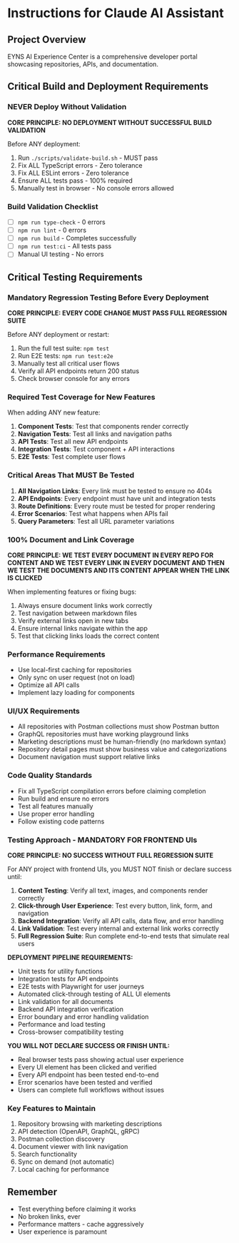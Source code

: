 # Instructions for Claude AI Assistant

## Project Overview
EYNS AI Experience Center is a comprehensive developer portal showcasing repositories, APIs, and documentation.

## Critical Build and Deployment Requirements

### NEVER Deploy Without Validation
**CORE PRINCIPLE: NO DEPLOYMENT WITHOUT SUCCESSFUL BUILD VALIDATION**

Before ANY deployment:
1. Run `./scripts/validate-build.sh` - MUST pass
2. Fix ALL TypeScript errors - Zero tolerance
3. Fix ALL ESLint errors - Zero tolerance  
4. Ensure ALL tests pass - 100% required
5. Manually test in browser - No console errors allowed

### Build Validation Checklist
- [ ] `npm run type-check` - 0 errors
- [ ] `npm run lint` - 0 errors
- [ ] `npm run build` - Completes successfully
- [ ] `npm run test:ci` - All tests pass
- [ ] Manual UI testing - No errors

## Critical Testing Requirements

### Mandatory Regression Testing Before Every Deployment
**CORE PRINCIPLE: EVERY CODE CHANGE MUST PASS FULL REGRESSION SUITE**

Before ANY deployment or restart:
1. Run the full test suite: `npm test`
2. Run E2E tests: `npm run test:e2e`
3. Manually test all critical user flows
4. Verify all API endpoints return 200 status
5. Check browser console for any errors

### Required Test Coverage for New Features
When adding ANY new feature:
1. **Component Tests**: Test that components render correctly
2. **Navigation Tests**: Test all links and navigation paths
3. **API Tests**: Test all new API endpoints
4. **Integration Tests**: Test component + API interactions
5. **E2E Tests**: Test complete user flows

### Critical Areas That MUST Be Tested
1. **All Navigation Links**: Every link must be tested to ensure no 404s
2. **API Endpoints**: Every endpoint must have unit and integration tests
3. **Route Definitions**: Every route must be tested for proper rendering
4. **Error Scenarios**: Test what happens when APIs fail
5. **Query Parameters**: Test all URL parameter variations

### 100% Document and Link Coverage
**CORE PRINCIPLE: WE TEST EVERY DOCUMENT IN EVERY REPO FOR CONTENT AND WE TEST EVERY LINK IN EVERY DOCUMENT AND THEN WE TEST THE DOCUMENTS AND ITS CONTENT APPEAR WHEN THE LINK IS CLICKED**

When implementing features or fixing bugs:
1. Always ensure document links work correctly
2. Test navigation between markdown files
3. Verify external links open in new tabs
4. Ensure internal links navigate within the app
5. Test that clicking links loads the correct content

### Performance Requirements
- Use local-first caching for repositories
- Only sync on user request (not on load)
- Optimize all API calls
- Implement lazy loading for components

### UI/UX Requirements
- All repositories with Postman collections must show Postman button
- GraphQL repositories must have working playground links
- Marketing descriptions must be human-friendly (no markdown syntax)
- Repository detail pages must show business value and categorizations
- Document navigation must support relative links

### Code Quality Standards
- Fix all TypeScript compilation errors before claiming completion
- Run build and ensure no errors
- Test all features manually
- Use proper error handling
- Follow existing code patterns

### Testing Approach - MANDATORY FOR FRONTEND UIs
**CORE PRINCIPLE: NO SUCCESS WITHOUT FULL REGRESSION SUITE**

For ANY project with frontend UIs, you MUST NOT finish or declare success until:

1. **Content Testing**: Verify all text, images, and components render correctly
2. **Click-through User Experience**: Test every button, link, form, and navigation
3. **Backend Integration**: Verify all API calls, data flow, and error handling
4. **Link Validation**: Test every internal and external link works correctly  
5. **Full Regression Suite**: Run complete end-to-end tests that simulate real users

**DEPLOYMENT PIPELINE REQUIREMENTS:**
- Unit tests for utility functions
- Integration tests for API endpoints  
- E2E tests with Playwright for user journeys
- Automated click-through testing of ALL UI elements
- Link validation for all documents
- Backend API integration verification
- Error boundary and error handling validation
- Performance and load testing
- Cross-browser compatibility testing

**YOU WILL NOT DECLARE SUCCESS OR FINISH UNTIL:**
- Real browser tests pass showing actual user experience
- Every UI element has been clicked and verified
- Every API endpoint has been tested end-to-end  
- Error scenarios have been tested and verified
- Users can complete full workflows without issues

### Key Features to Maintain
1. Repository browsing with marketing descriptions
2. API detection (OpenAPI, GraphQL, gRPC)
3. Postman collection discovery
4. Document viewer with link navigation
5. Search functionality
6. Sync on demand (not automatic)
7. Local caching for performance

## Remember
- Test everything before claiming it works
- No broken links, ever
- Performance matters - cache aggressively
- User experience is paramount
